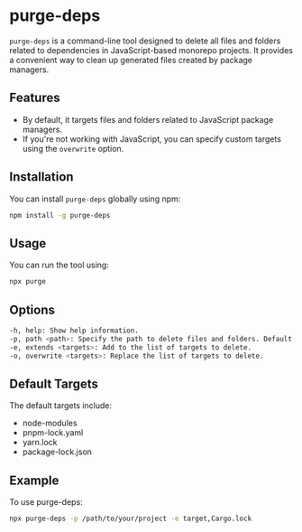 # purge-deps

`purge-deps` is a command-line tool designed to delete all files and folders related to dependencies in JavaScript-based monorepo projects. It provides a convenient way to clean up generated files created by package managers.

## Features

- By default, it targets files and folders related to JavaScript package managers.
- If you're not working with JavaScript, you can specify custom targets using the `overwrite` option.

## Installation

You can install `purge-deps` globally using npm:

```bash
npm install -g purge-deps
```

## Usage

You can run the tool using:

```bash
npx purge
```

## Options
```bash
-h, help: Show help information.
-p, path <path>: Specify the path to delete files and folders. Default is the current directory (.).
-e, extends <targets>: Add to the list of targets to delete.
-o, overwrite <targets>: Replace the list of targets to delete.
```

## Default Targets
The default targets include:

- node-modules
- pnpm-lock.yaml
- yarn.lock
- package-lock.json

## Example

To use purge-deps:

```bash
npx purge-deps -p /path/to/your/project -e target,Cargo.lock
```

